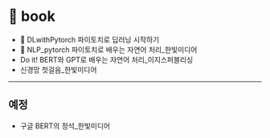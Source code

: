 # 📙 book

- 📁 DLwithPytorch 파이토치로 딥러닝 시작하기
- 📁 NLP_pytorch 파이토치로 배우는 자연어 처리_한빛미디어
- Do it! BERT와 GPT로 배우는 자연어 처리_이지스퍼블리싱
- 신경망 첫걸음_한빛미디어

---
## 예정
- 구글 BERT의 정석_한빛미디어
